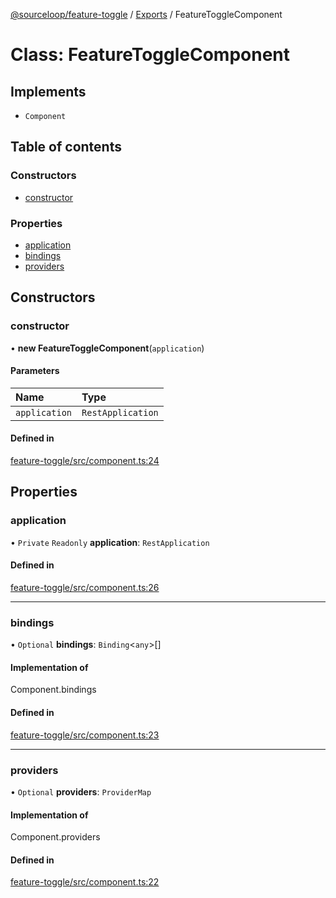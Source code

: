 [@sourceloop/feature-toggle](../README.md) / [Exports](../modules.md) / FeatureToggleComponent

# Class: FeatureToggleComponent

## Implements

- `Component`

## Table of contents

### Constructors

- [constructor](FeatureToggleComponent.md#constructor)

### Properties

- [application](FeatureToggleComponent.md#application)
- [bindings](FeatureToggleComponent.md#bindings)
- [providers](FeatureToggleComponent.md#providers)

## Constructors

### constructor

• **new FeatureToggleComponent**(`application`)

#### Parameters

| Name | Type |
| :------ | :------ |
| `application` | `RestApplication` |

#### Defined in

[feature-toggle/src/component.ts:24](https://github.com/sourcefuse/loopback4-microservice-catalog/blob/b93c60ac7/packages/feature-toggle/src/component.ts#L24)

## Properties

### application

• `Private` `Readonly` **application**: `RestApplication`

#### Defined in

[feature-toggle/src/component.ts:26](https://github.com/sourcefuse/loopback4-microservice-catalog/blob/b93c60ac7/packages/feature-toggle/src/component.ts#L26)

___

### bindings

• `Optional` **bindings**: `Binding`<`any`\>[]

#### Implementation of

Component.bindings

#### Defined in

[feature-toggle/src/component.ts:23](https://github.com/sourcefuse/loopback4-microservice-catalog/blob/b93c60ac7/packages/feature-toggle/src/component.ts#L23)

___

### providers

• `Optional` **providers**: `ProviderMap`

#### Implementation of

Component.providers

#### Defined in

[feature-toggle/src/component.ts:22](https://github.com/sourcefuse/loopback4-microservice-catalog/blob/b93c60ac7/packages/feature-toggle/src/component.ts#L22)
